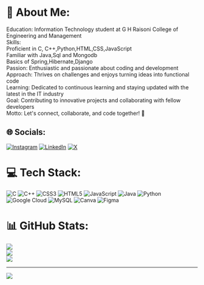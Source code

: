 # 💫 About Me:
Education: Information Technology student at G H Raisoni College of Engineering and Management<br>Skills:<br>Proficient in C, C++,Python,HTML,CSS,JavaScript <br>Familiar with Java,Sql and Mongodb <br>Basics of Spring,Hibernate,Django <br>Passion: Enthusiastic and passionate about coding and development<br>Approach: Thrives on challenges and enjoys turning ideas into functional code<br>Learning: Dedicated to continuous learning and staying updated with the latest in the IT industry<br>Goal: Contributing to innovative projects and collaborating with fellow developers<br>Motto: Let's connect, collaborate, and code together! 🚀


## 🌐 Socials:
[![Instagram](https://img.shields.io/badge/Instagram-%23E4405F.svg?logo=Instagram&logoColor=white)](https://instagram.com/_sarveshpujari07_) [![LinkedIn](https://img.shields.io/badge/LinkedIn-%230077B5.svg?logo=linkedin&logoColor=white)](https://linkedin.com/in/sravesh-pujari-050355276) [![X](https://img.shields.io/badge/X-black.svg?logo=X&logoColor=white)](https://x.com/sarveshpujari07) 

# 💻 Tech Stack:
![C](https://img.shields.io/badge/c-%2300599C.svg?style=for-the-badge&logo=c&logoColor=white) ![C++](https://img.shields.io/badge/c++-%2300599C.svg?style=for-the-badge&logo=c%2B%2B&logoColor=white) ![CSS3](https://img.shields.io/badge/css3-%231572B6.svg?style=for-the-badge&logo=css3&logoColor=white) ![HTML5](https://img.shields.io/badge/html5-%23E34F26.svg?style=for-the-badge&logo=html5&logoColor=white) ![JavaScript](https://img.shields.io/badge/javascript-%23323330.svg?style=for-the-badge&logo=javascript&logoColor=%23F7DF1E) ![Java](https://img.shields.io/badge/java-%23ED8B00.svg?style=for-the-badge&logo=java&logoColor=white)
![Python](https://img.shields.io/badge/python-3670A0?style=for-the-badge&logo=python&logoColor=ffdd54) ![Google Cloud](https://img.shields.io/badge/GoogleCloud-%234285F4.svg?style=for-the-badge&logo=google-cloud&logoColor=white) ![MySQL](https://img.shields.io/badge/mysql-%2300000f.svg?style=for-the-badge&logo=mysql&logoColor=white) ![Canva](https://img.shields.io/badge/Canva-%2300C4CC.svg?style=for-the-badge&logo=Canva&logoColor=white) ![Figma](https://img.shields.io/badge/figma-%23F24E1E.svg?style=for-the-badge&logo=figma&logoColor=white)
# 📊 GitHub Stats:
![](https://github-readme-stats.vercel.app/api?username=sarveshpujari03&theme=dark&hide_border=false&include_all_commits=false&count_private=false)<br/>
![](https://github-readme-streak-stats.herokuapp.com/?user=sarveshpujari03&theme=dark&hide_border=false)<br/>
![](https://github-readme-stats.vercel.app/api/top-langs/?username=sarveshpujari03&theme=dark&hide_border=false&include_all_commits=false&count_private=false&layout=compact)

---
[![](https://visitcount.itsvg.in/api?id=sarveshpujari03&icon=0&color=0)](https://visitcount.itsvg.in)

<!-- Proudly created with GPRM ( https://gprm.itsvg.in ) -->
